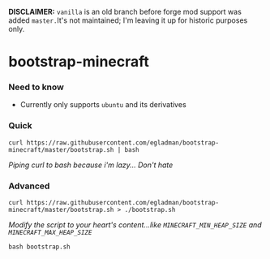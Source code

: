 **DISCLAIMER:** `vanilla` is an old branch before forge mod support was added `master.`It's not maintained; I'm leaving it up for historic purposes only.


# bootstrap-minecraft

### Need to know

- Currently only supports `ubuntu` and its derivatives


### Quick

```
curl https://raw.githubusercontent.com/egladman/bootstrap-minecraft/master/bootstrap.sh | bash
```
*Piping curl to bash because i'm lazy... Don't hate*


### Advanced

```
curl https://raw.githubusercontent.com/egladman/bootstrap-minecraft/master/bootstrap.sh > ./bootstrap.sh
```

*Modify the script to your heart's content...like `MINECRAFT_MIN_HEAP_SIZE` and `MINECRAFT_MAX_HEAP_SIZE`*

```
bash bootstrap.sh
```
 
